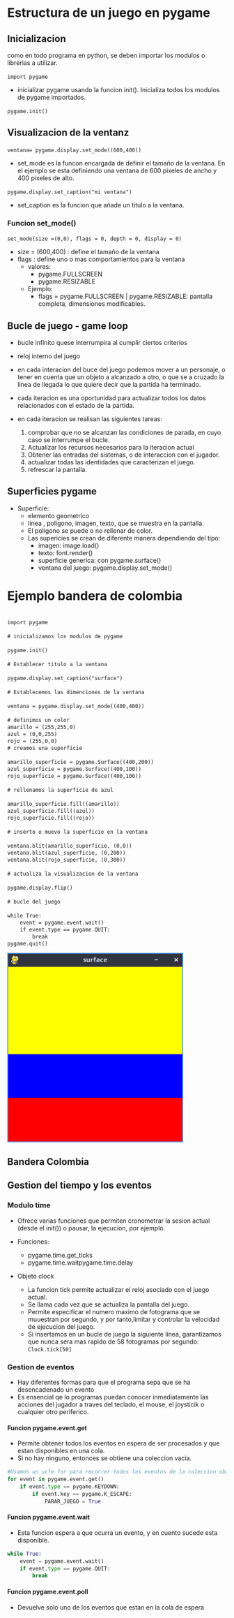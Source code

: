 # Estructura de un juego en pygame

## Inicializacion

como en todo programa en python, se deben importar los modulos o librerias a utilizar.

`import pygame`

- inicializar pygame usando la funcion init(). Inicializa todos los modulos de pygame importados.

``pygame.init()``

## Visualizacion de la ventanz

``ventana= pygame.display.set_mode((600,400))``

- set_mode es la funcon encargada de definir el tamaño de la ventana. En el ejemplo se esta definiendo una ventana de 600 pixeles de ancho y 400 pixeles de alto. 

``pygame.display.set_caption("mi ventana")``

- set_caption es la funcion que añade un titulo a la ventana.

### Funcion set_mode()

``set_mode(size =(0,0), flags = 0, depth = 0, display = 0)``

- size = (600,400) : define el tamaño de la ventana
- flags : define uno o mas comportamientos para la ventana
    - valores:
        - pygame.FULLSCREEN
        - pygame.RESIZABLE
    - Ejemplo:
        - flags = pygame.FULLSCREEN | pygame.RESIZABLE: pantalla completa, dimensiones modificables.

## Bucle de juego - game loop

- bucle infinito quese interrumpira al cumplir ciertos criterios 

- reloj interno del juego

- en cada interacion del buce del juego podemos mover a un personaje, o tener en cuenta que un objeto a alcanzado a otro, o que se a cruzado la linea de llegada lo que quiere decir que la partida ha terminado.

- cada iteracion es una oportunidad para actualizar todos los datos relacionados con el estado de la partida.

- en cada iteracion se realisan las siguientes tareas:
    1. comprobar que no se alcanzan las condiciones de parada, en cuyo caso se interrumpe el bucle.
    2. Actualizar los recursos necesarios para la iteracion actual
    3. Obtener las entradas del sistemas, o de interaccion con el jugador.
    4. actualizar todas las identidades que
    caracterizan el juego.
    5. refrescar la pantalla.

## Superficies pygame

- Superficie: 
    - elemento geometrico 
    - linea , poligono, imagen, texto, que se muestra en la pantalla.
    - El poligono se puede o no rellenar de color.
    - Las supericies se crean de diferente manera dependiendo del tipo:
        - imagen: image.load()
        - texto: font.render()
        - superficie generica: con pygame.surface()
        - ventana del juego: pygame.display.set_mode()

# Ejemplo bandera de colombia 
```# importamos la libreria pygame

import pygame

# inicializamos los modulos de pygame

pygame.init()

# Establecer titulo a la ventana

pygame.display.set_caption("surface")

# Establecemos las dimenciones de la ventana

ventana = pygame.display.set_mode((400,400))

# definimos un color
amarillo = (255,255,0)
azul = (0,0,255)
rojo = (255,0,0)
# creamos una superficie

amarillo_superficie = pygame.Surface((400,200))
azul_superficie = pygame.Surface((400,100))
rojo_superficie = pygame.Surface((400,100))

# rellenamos la superficie de azul

amarillo_superficie.fill((amarillo))
azul_superficie.fill((azul))
rojo_superficie.fill((rojo))

# inserto o muevo la superficie en la ventana

ventana.blit(amarillo_superficie, (0,0))
ventana.blit(azul_superficie, (0,200))
ventana.blit(rojo_superficie, (0,300))

# actualiza la visualizacion de la ventana

pygame.display.flip()

# bucle del juego

while True:
    event = pygame.event.wait()
    if event.type == pygame.QUIT:
        break
pygame.quit()
```
![imagen bandera](screen02.png)


## Bandera Colombia

## Gestion del tiempo y los eventos

### Modulo time

- Ofrece varias funciones que permiten cronometrar la sesion actual (desde el init()) o pausar, la ejecucion, por ejemplo.
- Funciones:
    - pygame.time.get_ticks
    - pygame.time.waitpygame.time.delay

- Objeto clock
    - La funcion tick permite actualizar el reloj asociado con el juego actual.
    - Se llama cada vez que se actualiza la pantalla del juego.
    - Permite especificar el numero maximo de fotograma que se muuestran por segundo, y por tanto,limitar y controlar la velocidad de ejecucion del juego.
    - Si insertamos en un bucle de juego la siguiente linea, garantizamos que nunca sera mas rapido de 58 fotogramas por segundo: `Clock.tick[50]`

### Gestion de eventos 
- Hay diferentes formas para que el programa sepa que se ha desencadenado un evento
- Es ensencial qe lo programas puedan conocer inmediatamente las acciones del jugador a traves del teclado, el mouse, el joysticik o cualquier otro periferico.

#### Funcion pygame.event.get
- Permite obtener todos los eventos en espera de ser procesados y que estan disponibles en una cola.
- Si no hay ninguno, entonces se obtiene una coleccion vacia.
```Python
#Usamos un ucle for para recorrer todos los eventos de la coleccion obtenida al llamar a la funccion get.
for event in pygame.event.get()
    if event.type == pygame.KEYDOWN:
        if event.key == pygame.K_ESCAPE:
            PARAR_JUEGO = True
``` 
#### Funcion pygame.event.wait
- Esta funcion espera a que ocurra un evento, y en cuento sucede esta disponible.

```Python
while True:
    event = pygame.event.wait()
    if event.type == pygame.QUIT:
        break
``` 
#### Funcion pygame.event.poll 
- Devuelve solo uno de los eventos que estan en la cola de espera
